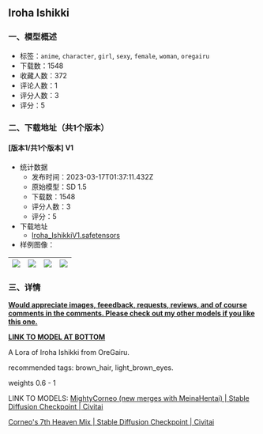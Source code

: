 ## Iroha Ishikki
### 一、模型概述

- 标签：`anime`, `character`, `girl`, `sexy`, `female`, `woman`, `oregairu`
- 下载数：1548
- 收藏人数：372
- 评论人数：1
- 评分人数：3
- 评分：5

### 二、下载地址（共1个版本）

#### [版本1/共1个版本] V1

- 统计数据
  - 发布时间：2023-03-17T01:37:11.432Z
  - 原始模型：SD 1.5
  - 下载数：1548
  - 评分人数：3
  - 评分：5
- 下载地址
  - [Iroha_IshikkiV1.safetensors](https://civitai.com/api/download/models/24418)
- 样例图像：

| <img src="https://image.civitai.com/xG1nkqKTMzGDvpLrqFT7WA/da70e26f-d068-4076-9e84-7bb846d08600/width=450/265794.jpeg" /> | <img src="https://image.civitai.com/xG1nkqKTMzGDvpLrqFT7WA/e3908644-e70f-4499-f6ad-e82c09e9db00/width=450/265800.jpeg" /> | <img src="https://image.civitai.com/xG1nkqKTMzGDvpLrqFT7WA/5554e068-a952-4e28-c21d-50186f3ee300/width=450/265799.jpeg" /> | <img src="https://image.civitai.com/xG1nkqKTMzGDvpLrqFT7WA/24025f02-5626-47b8-fc87-ec2cdc17b700/width=450/265798.jpeg" /> |
| ---- | ---- | ---- | ---- |


### 三、详情
<p><strong><u>Would appreciate images, feeedback, requests, reviews, and of course comments in the comments. Please check out my other models if you like this one.</u></strong></p><p><strong><u>LINK TO MODEL AT BOTTOM</u></strong></p><p>A Lora of Iroha Ishikki from OreGairu.</p><p>recommended tags: brown_hair, light_brown_eyes.</p><p>weights 0.6 - 1</p><p>LINK TO MODELS: <a target="_blank" rel="ugc" href="https://civitai.com/models/12742/mightycorneo-new-merges-with-meinahentai">MightyCorneo (new merges with MeinaHentai) | Stable Diffusion Checkpoint | Civitai</a></p><p><a target="_blank" rel="ugc" href="https://civitai.com/models/4669/corneos-7th-heaven-mix">Corneo's 7th Heaven Mix | Stable Diffusion Checkpoint | Civitai</a></p>